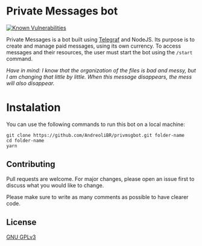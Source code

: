 # Private Messages bot
[![Known Vulnerabilities](https://snyk.io/test/github/AndreoliBR/privmsgbot/badge.svg)](https://snyk.io/test/github/AndreoliBR/privmsgbot)

Private Messages is a bot built using [Telegraf](https://github.com/telegraf/telegraf) and NodeJS. Its purpose is to create and manage paid messages, using its own currency. To access messages and their resources, the user must start the bot using the `/start` command.

*Have in mind: I know that the organization of the files is bad and messy, but I am changing that little by little. When this message disappears, the mess will also disappear.*

# Instalation
You can use the following commands to run this bot on a local machine:
```
git clone https://github.com/AndreoliBR/privmsgbot.git folder-name
cd folder-name
yarn
```

## Contributing
Pull requests are welcome. For major changes, please open an issue first to discuss what you would like to change.

Please make sure to write as many comments as possible to have clearer code.

## License
[GNU GPLv3](https://choosealicense.com/licenses/gpl-3.0/)
